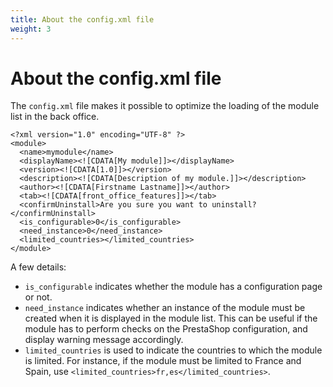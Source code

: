 ```yaml
---
title: About the config.xml file
weight: 3
---
```


About the config.xml file
=========================

The `config.xml` file makes it possible to optimize the loading of the
module list in the back office.

    <?xml version="1.0" encoding="UTF-8" ?>
    <module>
      <name>mymodule</name>
      <displayName><![CDATA[My module]]></displayName>
      <version><![CDATA[1.0]]></version>
      <description><![CDATA[Description of my module.]]></description>
      <author><![CDATA[Firstname Lastname]]></author>
      <tab><![CDATA[front_office_features]]></tab>
      <confirmUninstall>Are you sure you want to uninstall?</confirmUninstall>
      <is_configurable>0</is_configurable>
      <need_instance>0</need_instance>
      <limited_countries></limited_countries>
    </module>

A few details:

-   `is_configurable` indicates whether the module has a configuration
    page or not.
-   `need_instance` indicates whether an instance of the module must be
    created when it is displayed in the module list. This can be useful
    if the module has to perform checks on the PrestaShop configuration,
    and display warning message accordingly.
-   `limited_countries` is used to indicate the countries to which the
    module is limited. For instance, if the module must be limited to
    France and Spain, use
    `<limited_countries>fr,es</limited_countries>`.


